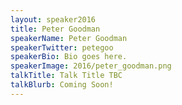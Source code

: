 ```yaml
---
layout: speaker2016
title: Peter Goodman
speakerName: Peter Goodman
speakerTwitter: petegoo
speakerBio: Bio goes here.
speakerImage: 2016/peter_goodman.png
talkTitle: Talk Title TBC
talkBlurb: Coming Soon!
---
```

